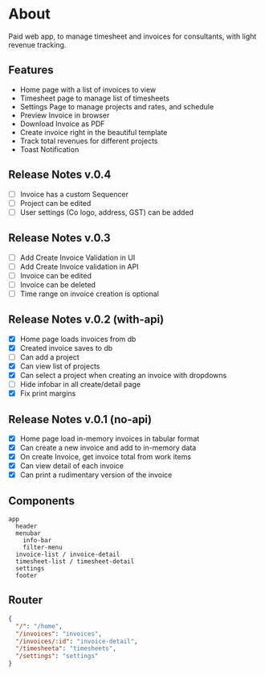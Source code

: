 # About

Paid web app, to manage timesheet and invoices for consultants, with light revenue tracking.

## Features

- Home page with a list of invoices to view
- Timesheet page to manage list of timesheets
- Settings Page to manage projects and rates, and schedule
- Preview Invoice in browser
- Download Invoice as PDF
- Create invoice right in the beautiful template
- Track total revenues for different projects
- Toast Notification

## Release Notes v.0.4

- [ ] Invoice has a custom Sequencer
- [ ] Project can be edited
- [ ] User settings (Co logo, address, GST) can be added

## Release Notes v.0.3

- [ ] Add Create Invoice Validation in UI
- [ ] Add Create Invoice validation in API
- [ ] Invoice can be edited
- [ ] Invoice can be deleted
- [ ] Time range on invoice creation is optional

## Release Notes v.0.2 (with-api)

- [x] Home page loads invoices from db
- [x] Created invoice saves to db
- [ ] Can add a project
- [x] Can view list of projects
- [x] Can select a project when creating an invoice with dropdowns
- [ ] Hide infobar in all create/detail page
- [x] Fix print margins

## Release Notes v.0.1 (no-api)

- [x] Home page load in-memory invoices in tabular format
- [x] Can create a new invoice and add to in-memory data
- [x] On create Invoice, get invoice total from work items
- [x] Can view detail of each invoice
- [x] Can print a rudimentary version of the invoice

## Components

```
app
  header
  menubar
    info-bar
    filter-menu
  invoice-list / invoice-detail
  timesheet-list / timesheet-detail
  settings
  footer
```

## Router

```json
{
  "/": "/home",
  "/invoices": "invoices",
  "/invoices/:id": "invoice-detail",
  "/timesheeta": "timesheets",
  "/settings": "settings"
}
```
